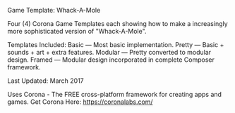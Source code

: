 Game Template: Whack-A-Mole

Four (4) Corona Game Templates each showing how to make a increasingly more sophisticated version of "Whack-A-Mole".

Templates Included:
Basic — Most basic implementation.
Pretty — Basic + sounds + art + extra features.
Modular — Pretty converted to modular design.
Framed — Modular design incorporated in complete Composer framework.

Last Updated: March 2017

Uses Corona - The FREE cross-platform framework for creating apps and games.
Get Corona Here: https://coronalabs.com/